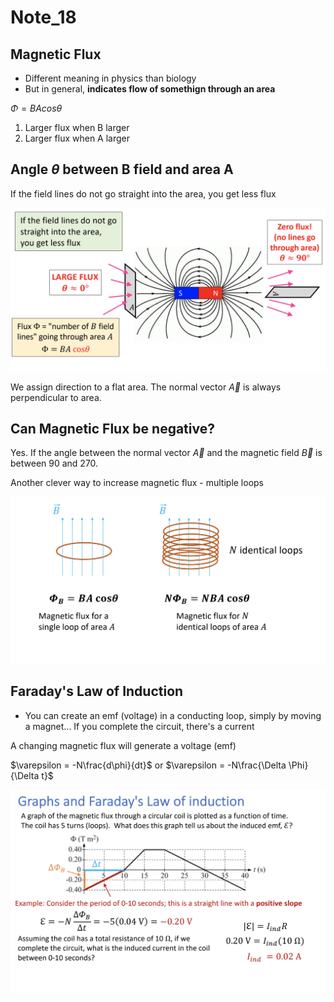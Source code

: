 # Note_18

## Magnetic Flux

* Different meaning in physics than biology
* But in general, **indicates flow of somethign through an area**

$\Phi = BA cos\theta$

1. Larger flux when B larger
2. Larger flux when A larger

## Angle $\theta$ between B field and area A

If the field lines do not go straight into the area, you get less flux

<img src = "Note_18.assets/18_1.png">

We assign direction to a flat area. The normal vector $\vec A$ is always perpendicular to area.

## Can Magnetic Flux be negative?

Yes. If the angle between the normal vector $\vec A$ and the magnetic field $\vec B$ is between 90 and 270.

Another clever way to increase magnetic flux - multiple loops

<img src = "Note_18.assets/18_2.png">

## Faraday's Law of Induction

* You can create an emf (voltage) in a conducting loop, simply by moving a magnet... If you complete the circuit, there's a current

A changing magnetic flux will generate a voltage (emf)

 $\varepsilon = -N\frac{d\phi}{dt}$ or  $\varepsilon = -N\frac{\Delta \Phi}{\Delta t}$

<img src = "Note_18.assets/18_3.png">